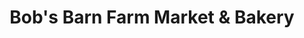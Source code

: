 ---
title: "Bob's Barn Farm Market & Bakery"
url: /coloma/bobs-barn-farm-market-und-bakery/
shop: Hofladen
---